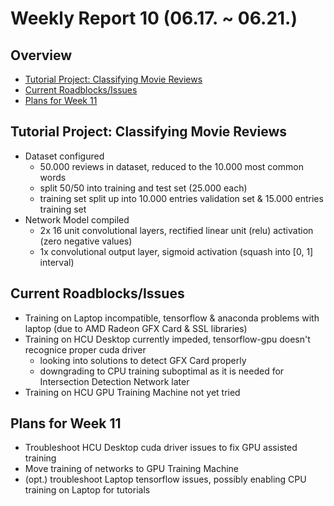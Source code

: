 # Weekly Report 10 (06.17. ~ 06.21.)

## Overview
- [Tutorial Project: Classifying Movie Reviews](#Tutorial-Project:-Classifying-Movie-Reviews)
- [Current Roadblocks/Issues](#Current-Roadblocks/Issues)
- [Plans for Week 11](#Plans-for-Week-11)

## Tutorial Project: Classifying Movie Reviews
- Dataset configured
    - 50.000 reviews in dataset, reduced to the 10.000 most common words
    - split 50/50 into training and test set (25.000 each)
    - training set split up into 10.000 entries validation set & 15.000 entries training set
- Network Model compiled
    - 2x 16 unit convolutional layers, rectified linear unit (relu) activation (zero negative values)
    - 1x convolutional output layer, sigmoid activation (squash into [0, 1] interval)

## Current Roadblocks/Issues
- Training on Laptop incompatible, tensorflow & anaconda problems with laptop (due to AMD Radeon GFX Card & SSL 
libraries)
- Training on HCU Desktop currently impeded, tensorflow-gpu doesn't recognice proper cuda driver
    - looking into solutions to detect GFX Card properly
    - downgrading to CPU training suboptimal as it is needed for Intersection Detection Network later
- Training on HCU GPU Training Machine not yet tried

## Plans for Week 11
+ Troubleshoot HCU Desktop cuda driver issues to fix GPU assisted training
+ Move training of networks to GPU Training Machine
+ (opt.) troubleshoot Laptop tensorflow issues, possibly enabling CPU training on Laptop for tutorials
